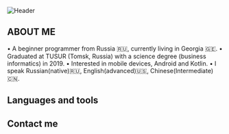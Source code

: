 ![Header](https://github.com/senglish42/senglish42/blob/main/res/welcome.jpg)

## ABOUT ME

• A beginner programmer from Russia 🇷🇺, currently living in Georgia 🇬🇪. 
• Graduated at TUSUR (Tomsk, Russia) with a science degree (business informatics) in 2019. 
• Interested in mobile devices, Android and Kotlin. 
• I speak Russian(native)🇷🇺, English(advanced)🇺🇸, Chinese(Intermediate)🇨🇳. 

## Languages and tools

## Contact me
